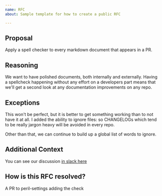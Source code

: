 ```yaml
---
name: RFC
about: Sample template for how to create a public RFC

---
```


<!-- Read the docs about [how to write an RFC at Artsy](https://github.com/artsy/README/blob/43c400d81ff9fee7276c3dd934de26b985da362f/playbooks/rfcs.md) before starting an RFC.
 -->
 
## Proposal

Apply a spell checker to every markdown document that appears in a PR.

## Reasoning

We want to have polished documents, both internally and externally. Having a spellcheck
happening without any effort on a developers part means that we'll get a second look at
any documentation improvements on any repo.

## Exceptions

This won't be perfect, but it is better to get something working than to not have it at all.
I added the ability to ignore files: so CHANGELOGs which tend to be really jargon heavy will
be avoided in every repo.

Other than that, we can continue to build up a global list of words to ignore.

## Additional Context

You can see our discussion [in slack here](/link/to/slack.com)

## How is this RFC resolved?

A PR to peril-settings adding the check

<!-- 
Things to do after you create the RFC: 
 
- Publicise it. Post it on the different slack dev channels, talk about it in meetings, etc.
- Wait for some time to make sure as many people as possible have seen it and collect feedback
- Not everyone has to interact. A lack of response is assumed to be positive indifference.

Once the RFC is ready to be resolved, feel free to copy the resolution template that can be found here: https://github.com/artsy/README/blob/43c400d81ff9fee7276c3dd934de26b985da362f/playbooks/rfcs.md#resolution

post it as the last comment, if you want also post it on the bottom of RFC description and close the issue.
-->
